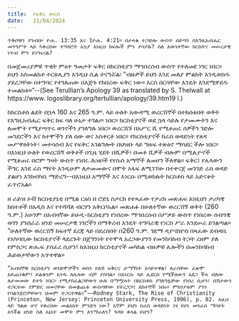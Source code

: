 ```yaml
---
title:  የፍቅር ውርስ
date:   11/04/2024
---
```


`ጥቅሶቹን ያንብቡ፡ ዮሐ. 13:35 እና 1ዮሐ. 4:21። በታላቁ ተጋድሎ ውስጥ ሰይጣን በእግዚአብሔር መንግሥት ላይ ካቀረበው ተግዳሮት አኳያ እነዚህ ክፍሎች ምን ያሳያሉ? ስለ እውነተኛው ክርስትና መሠረታዊ ነጥብ ምን ይነግሩናል?`


በመጀመሪያዎቹ ጥቂት ምዕተ ዓመታት ፍቅር በክርስቲያን ማኅበረሰብ ውስጥ የተለመደ ነገር ነበር። ይህን አስመልክቶ ተርቱሊያን እንዲህ ሲል ተናግሯል፡ “ብዙዎች ይህን እንደ መለያ ምልክት እንዲወስዱ ያደረጋቸው በተግባር የተገለጠው በእጅጉ የከበረው ፍቅር ነው። እርስ በርሳቸው እንዴት እንደሚዋደዱ ተመልከቱ።”--(See Terullian’s Apology 39 as translated by S. Thelwall at https://www. logoslibrary.org/tertullian/apology/39.htm19 l.)

ከክርስቶስ ልደት በኋላ 160 እና 265 ዓ.ም. ላይ ሁለት አውዳሚ ወረርሽኞች በተከሰቱበት ወቅት የእግዚአብሔር ፍቅር ከፍ ባለ ሁኔታ ተገልጦ ነበር። ክርስቲያኖች ወደ ኋላ ሳይሉ የታመሙትን እና ለመሞት የሚያጣጥሩ ወገኖችን ያገለግሉ ነበር። ወረርሽኙ በአሥር ሺ የሚቆጠሩ ሰዎችን ገድሎ መንደሮችን እና ከተሞችን ያለ ሰው ወና አስቀርቶ ነበር። የክርስቲያኖች ከራስ ወዳድነት የጸዳ መሥዋዕትነት፣ መተሳሰብ እና የፍቅር አገልግሎት በህዝቡ ላይ ግዙፍ ተጽዕኖ ማሳደር ችሎ ነበር። በእነዚህ ሁለት የወረርሽኝ ወቅቶች በጊዜ ሂደት በሺዎች፣ በመቶ ሺዎች ብሎም በሚሊዮኖች የሚቆጠሩ በሮም ግዛት ውስጥ የነበሩ ሕዝቦች የየሱስ አማኞች ለመሆን ችለዋል። ፍቅር፣ የሌላውን ችግር እንደ ራስ ማየት እንዲሁም ለታመመውና በሞት አፋፍ ለሚገኘው በተቀናጀ መንገድ ራስ ወዳድ ያልሆነ እንክብካቤ ማድረግ--በእነዚህ አማኞች እና እነርሱ በሚወክሉት ክርስቶስ ላይ አድናቆት ፈጥሮአል።

ዘ ራይዝ ኦቭ ክርስቲያኒቲ በሚል ርዕስ በ ሮድኒ ስታርክ የተጻፈው የታሪክ መጽሐፍ እነዚህን ታሪካዊ ክስተቶች በአዲስ እና የተሻሻለ ብርሃን አቅርቦአል። መጽሐፉ በሁለተኛው ወረርሽኝ ወቅት (260 ዓ.ም.) አሁንም በአብዛኛው ይሁዲ-ክርስቲያን የነበረው ማኅበረሰብ በሥቃይ ውስጥ የነበረው ሰብዓዊ ወገን ያንሰራራ ዘንድ መሠረታዊ ነገሮችን በማቅረብ እንዴት ተግባራዊ የነርስ ሥራ እንደሠራ ይገልጣል። “ሁለተኛው ወረርሽኝ ከፍተኛ ደረጃ ላይ በደረሰበት በ260 ዓ.ም. ገደማ ዲዮናስዮስ በጻፈው ደብዳቤ የአካባቢው ክርስቲያኖች ላደረጉት በጀግንነት የተሞላ አረጋውያንን የመንከባከብ ትጋት ረዘም ያለ የምስጋና ጽሑፍ ያሰፈረ ሲሆን፤ ከእነዚህ ክርስቲያኖች መካከል ብዙዎቹ ሌሎችን በመንከባከብ ሕይወታቸውን አጥተዋል።

`“አብዛኞቹ ክርስቲያን ወንድሞቻችን ወሰን የለሽ ፍቅርና ታማኝነት አሳይተዋል፤ ለራሳቸው ፈጽሞ አይጨነቁም፤ ይልቁንም አንዱ ለሌላው ብቻ ያስባል። በእነርሱ ላይ ሊደርስ የሚችለውን አደጋ ችላ ብለው ለታመመው ይተጉ ነበር። የሚያስፈልጋቸውን ሁሉ በማሟላት በክርስቶስ ያገለግሏቸው የነበረ ሲሆን፣ በሽታውን ተጋርተው የምድር ዘመናቸው በመቋጨቱ ውስጣቸው የተረጋጋና ደስተኞች ነበሩ። ምክንያቱም ያንን የባልንጀሮቻቸውን ህመም ተጋርተዋልና”——Rodney Stark, The Rise of Christianity (Princeton, New Jersey: Princeton University Press, 1996), p. 82. እዚህ ላይ ግልጽ ሆኖ የቀረበው መልእክት ምንድን ነው? እኛም ይህን ከራስ ወዳድነት ነፃ የሆነ መንፈስ ማሳየት እንችል ዘንድ ስለ እኔነት መሞት ምን እንማራለን? ጉዳዩ ቀላል ይሆን?`